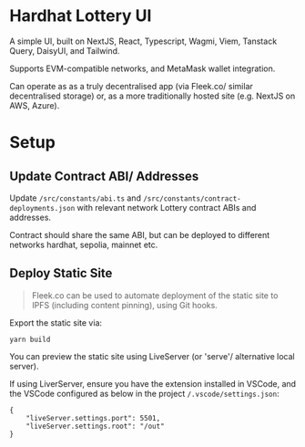 # Hardhat Lottery UI

A simple UI, built on NextJS, React, Typescript, Wagmi, Viem, Tanstack Query, DaisyUI, and Tailwind.

Supports EVM-compatible networks, and MetaMask wallet integration.

Can operate as as a truly decentralised app (via Fleek.co/ similar decentralised storage) or, as a more traditionally hosted site (e.g. NextJS on AWS, Azure).

# Setup

## Update Contract ABI/ Addresses

Update `/src/constants/abi.ts` and `/src/constants/contract-deployments.json` with relevant network Lottery contract ABIs and addresses.

Contract should share the same ABI, but can be deployed to different networks hardhat, sepolia, mainnet etc.

## Deploy Static Site

> Fleek.co can be used to automate deployment of the static site to IPFS (including content pinning), using Git hooks.

Export the static site via:

```
yarn build
```

You can preview the static site using LiveServer (or 'serve'/ alternative local server). 

If using LiverServer, ensure you have the extension installed in VSCode, and the VSCode configured as below in the project `/.vscode/settings.json`:
```
{
    "liveServer.settings.port": 5501,
    "liveServer.settings.root": "/out"
}
```